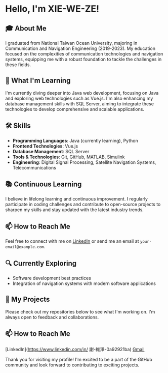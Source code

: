 # Hello, I'm XIE-WE-ZE!

## 🎓 About Me
I graduated from National Taiwan Ocean University, majoring in Communication and Navigation Engineering (2019-2023). My education focused on the complexities of communication technologies and navigation systems, equipping me with a robust foundation to tackle the challenges in these fields.

## 🌱 What I'm Learning
I'm currently diving deeper into Java web development, focusing on Java and exploring web technologies such as Vue.js. I'm also enhancing my database management skills with SQL Server, aiming to integrate these technologies to develop comprehensive and scalable applications.

## 🛠️ Skills
- **Programming Languages**: Java (currently learning), Python
- **Frontend Technologies**: Vue.js
- **Database Management**: SQL Server
- **Tools & Technologies**: Git, GitHub, MATLAB, Simulink
- **Engineering**: Digital Signal Processing, Satellite Navigation Systems, Telecommunications

## 📚 Continuous Learning
I believe in lifelong learning and continuous improvement. I regularly participate in coding challenges and contribute to open-source projects to sharpen my skills and stay updated with the latest industry trends.

## 📫 How to Reach Me
Feel free to connect with me on [LinkedIn](#) or send me an email at `your-email@example.com`.

## 🔍 Currently Exploring
- Software development best practices
- Integration of navigation systems with modern software applications

## 📂 My Projects
Please check out my repositories below to see what I'm working on. I'm always open to feedback and collaborations.
## 📫 How to Reach Me
[LinkedIn](https://www.linkedin.com/in/ 謝-維澤-0a92921ba)
[Gmail](xie8610@gmail.com)

Thank you for visiting my profile! I'm excited to be a part of the GitHub community and look forward to contributing to exciting projects.
